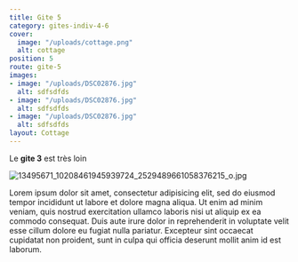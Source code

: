 ```yaml
---
title: Gite 5
category: gites-indiv-4-6
cover:
  image: "/uploads/cottage.png"
  alt: cottage
position: 5
route: gite-5
images:
- image: "/uploads/DSC02876.jpg"
  alt: sdfsdfds
- image: "/uploads/DSC02876.jpg"
  alt: sdfsdfds
- image: "/uploads/DSC02876.jpg"
  alt: sdfsdfds
layout: Cottage
---
```


Le **gite 3** est très loin

![13495671_10208461945939724_2529489661058376215_o.jpg](/uploads/13495671_10208461945939724_2529489661058376215_o.jpg)

Lorem ipsum dolor sit amet, consectetur adipisicing elit, sed do eiusmod tempor incididunt ut labore et dolore magna aliqua. Ut enim ad minim veniam, quis nostrud exercitation ullamco laboris nisi ut aliquip ex ea commodo consequat. Duis aute irure dolor in reprehenderit in voluptate velit esse cillum dolore eu fugiat nulla pariatur. Excepteur sint occaecat cupidatat non proident, sunt in culpa qui officia deserunt mollit anim id est laborum.
